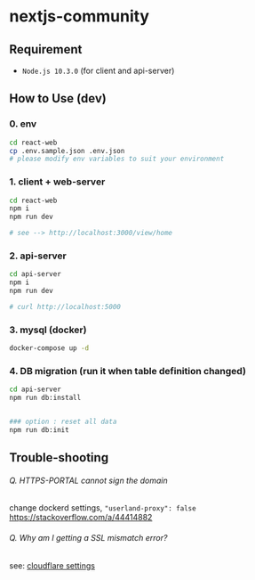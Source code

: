 # nextjs-community

## Requirement
* `Node.js 10.3.0` (for client and api-server)

## How to Use (dev)
### 0. env
```sh
cd react-web
cp .env.sample.json .env.json
# please modify env variables to suit your environment
```

### 1. client + web-server
```sh
cd react-web
npm i
npm run dev

# see --> http://localhost:3000/view/home
```

### 2. api-server
```sh
cd api-server
npm i
npm run dev

# curl http://localhost:5000
```

### 3. mysql (docker)
```sh
docker-compose up -d
```

### 4. DB migration (run it when table definition changed)
```sh
cd api-server
npm run db:install


### option : reset all data
npm run db:init
```


## Trouble-shooting

###### Q. HTTPS-PORTAL cannot sign the domain
change dockerd settings, `"userland-proxy": false`  
https://stackoverflow.com/a/44414882  


###### Q. Why am I getting a SSL mismatch error?
see: [cloudflare settings](https://support.cloudflare.com/hc/en-us/articles/200170616-Why-am-I-getting-a-SSL-mismatch-error-)
